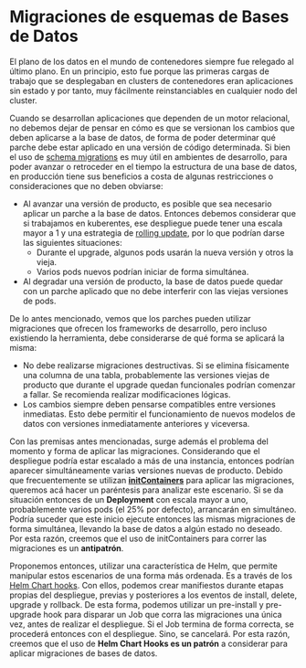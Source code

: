 # Migraciones de esquemas de Bases de Datos

El plano de los datos en el mundo de contenedores siempre fue relegado al último
plano. En un principio, esto fue porque las primeras cargas de trabajo que se
desplegaban en clusters de contenedores eran aplicaciones sin estado y por
tanto, muy fácilmente reinstanciables en cualquier nodo del cluster.

Cuando se desarrollan aplicaciones que dependen de un motor relacional, no
debemos dejar de pensar en cómo es que se versionan los cambios que deben
aplicarse a la base de datos, de forma de poder determinar qué parche debe estar
aplicado en una versión de código determinada. Si bien el uso de [schema
migrations](https://en.wikipedia.org/wiki/Schema_migration) es muy útil en
ambientes de desarrollo, para poder avanzar o retroceder en el tiempo la
estructura de una base de datos, en producción tiene sus beneficios a costa de
algunas restricciones o consideraciones que no deben obviarse:

* Al avanzar una versión de producto, es posible que sea necesario aplicar un
  parche a la base de datos. Entonces debemos considerar que si trabajamos en
  kuberentes, ese despliegue puede tener una escala mayor a 1 y una estrategia de
  [rolling update](https://kubernetes.io/docs/concepts/workloads/controllers/deployment/#strategy),
  por lo que podrían darse las siguientes situaciones:
  * Durante el upgrade, algunos pods usarán la nueva versión y otros la vieja.
  * Varios pods nuevos podrían iniciar de forma simultánea.
* Al degradar una versión de producto, la base de datos puede quedar con un
  parche aplicado que no debe interferir con las viejas versiones de pods.

De lo antes mencionado, vemos que los parches pueden utilizar migraciones que
ofrecen los frameworks de desarrollo, pero incluso existiendo la herramienta,
debe considerarse de qué forma se aplicará la misma:

* No debe realizarse migraciones destructivas. Si se elimina físicamente una
  columna de una tabla, probablemente las versiones viejas de producto que
  durante el upgrade quedan funcionales podrían comenzar a fallar. Se recomienda
  realizar modificaciones lógicas.
* Los cambios siempre deben pensarse compatibles entre versiones inmediatas.
  Esto debe permitir el funcionamiento de nuevos modelos de datos con versiones
  inmediatamente anteriores y viceversa.

Con las premisas antes mencionadas, surge además el problema del momento y forma
de aplicar las migraciones. Considerando que el despliegue podría estar
escalado a más de una instancia, entonces podrían aparecer simultáneamente varias
versiones nuevas de producto. Debido que frecuentemente se utilizan
[**initContainers**](https://kubernetes.io/docs/concepts/workloads/pods/init-containers/)
para aplicar las migraciones, queremos acá hacer un paréntesis para analizar
este escenario. Si se da situación entonces de un **Deployment** con escala
mayor a uno, probablemente varios pods (el 25% por defecto), arrancarán en
simultáneo. Podría suceder que este inicio ejecute entonces las mismas
migraciones de forma simultánea, llevando la base de datos a algún estado no
deseado. Por esta razón, creemos que el uso de initContainers para correr las
migraciones es un **antipatrón**.

Proponemos entonces, utilizar una característica de Helm, que permite manipular
estos escenarios de una forma más ordenada. Es a través de los [Helm Chart hooks](https://helm.sh/docs/topics/charts_hooks/).
Con ellos, podemos crear manifiestos durante etapas propias del despliegue,
previas y posteriores a los eventos de install, delete, upgrade y rollback. De
esta forma, podemos utilizar un pre-install y pre-upgrade hook para disparar un
Job que corra las migraciones una única vez, antes de realizar el despliegue. Si
el Job termina de forma correcta, se procederá entonces con el despliegue. Sino,
se cancelará. Por esta razón, creemos que el uso de **Helm Chart Hooks es un
patrón** a considerar para aplicar migraciones de bases de datos.
